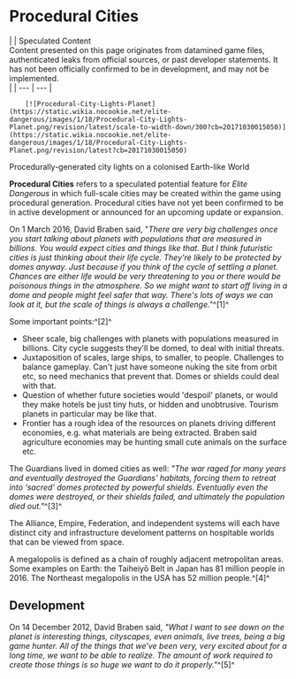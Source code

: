 # Procedural Cities
|  | Speculated Content
<br>Content presented on this page originates from datamined game files, authenticated leaks from official sources, or past developer statements. It has not been officially confirmed to be in development, and may not be implemented.<br> |
| --- | --- |

 	 	[![Procedural-City-Lights-Planet](https://static.wikia.nocookie.net/elite-dangerous/images/1/18/Procedural-City-Lights-Planet.png/revision/latest/scale-to-width-down/300?cb=20171030015050)](https://static.wikia.nocookie.net/elite-dangerous/images/1/18/Procedural-City-Lights-Planet.png/revision/latest?cb=20171030015050) 	 		 			 		 		 		 			
Procedurally-generated city lights on a colonised Earth-like World
 		 	 

**Procedural Cities** refers to a speculated potential feature for *Elite Dangerous* in which full-scale cities may be created within the game using procedural generation. Procedural cities have not yet been confirmed to be in active development or announced for an upcoming update or expansion.

On 1 March 2016, David Braben said, "*There are very big challenges once you start talking about planets with populations that are measured in billions. You would expect cities and things like that. But I think futuristic cities is just thinking about their life cycle. They're likely to be protected by domes anyway. Just because if you think of the cycle of settling a planet. Chances are either life would be very threatening to you or there would be poisonous things in the atmosphere. So we might want to start off living in a dome and people might feel safer that way. There's lots of ways we can look at it, but the scale of things is always a challenge."*^[1]^

Some important points:^[2]^

- Sheer scale, big challenges with planets with populations measured in billions. City cycle suggests they'll be domed, to deal with initial threats.
- Juxtaposition of scales, large ships, to smaller, to people. Challenges to balance gameplay. Can't just have someone nuking the site from orbit etc, so need mechanics that prevent that. Domes or shields could deal with that.
- Question of whether future societies would 'despoil' planets, or would they make hotels be just tiny huts, or hidden and unobtrusive. Tourism planets in particular may be like that.
- Frontier has a rough idea of the resources on planets driving different economies, e.g. what materials are being extracted. Braben said agriculture economies may be hunting small cute animals on the surface etc.

The Guardians lived in domed cities as well: *"The war raged for many years and eventually destroyed the Guardians’ habitats, forcing them to retreat into ‘sacred’ domes protected by powerful shields. Eventually even the domes were destroyed, or their shields failed, and ultimately the population died out."*^[3]^

The Alliance, Empire, Federation, and independent systems will each have distinct city and infrastructure develoment patterns on hospitable worlds that can be viewed from space.

A megalopolis is defined as a chain of roughly adjacent metropolitan areas. Some examples on Earth: the Taiheiyō Belt in Japan has 81 million people in 2016. The Northeast megalopolis in the USA has 52 million people.^[4]^

## Development

On 14 December 2012, David Braben said, *"What I want to see down on the planet is interesting things, cityscapes, even animals, live trees, being a big game hunter. All of the things that we’ve been very, very excited about for a long time, we want to be able to realize. The amount of work required to create those things is so huge we want to do it properly."*^[5]^